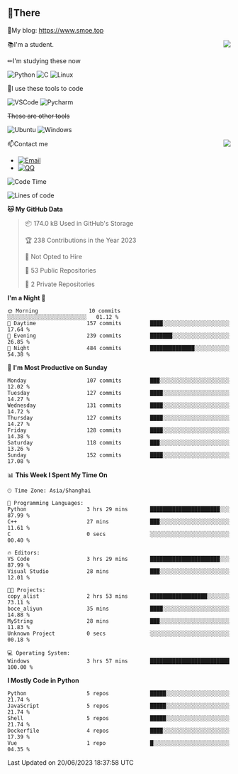 
## 👏There

📰My blog: https://www.smoe.top

<img align="right" src="https://github-readme-stats.vercel.app/api/top-langs/?username=AkashiCoin"/>


📚I'm a student.

✏I'm studying these now

![Python](https://img.shields.io/badge/-Python-blue?style=flat-square&logo=Python&logoColor=fff)
![C](https://img.shields.io/badge/-C-585858?style=flat-square&logo=C&logoColor=fff)
![Linux](https://img.shields.io/badge/-Linux-black?style=flat-square&logo=Linux&logoColor=fff)

🔨I use these tools to code

![VSCode](https://img.shields.io/badge/-VSCode-blue?style=flat-square&logo=visualstudiocode&logoColor=fff)
![Pycharm](https://img.shields.io/badge/-Pycharm-green?style=flat-square&logo=pycharm&logoColor=fff)

 ~~These are other tools~~

![Ubuntu](https://img.shields.io/badge/-Ubuntu-orange?style=flat-square&logo=Ubuntu&logoColor=fff)
![Windows](https://img.shields.io/badge/-Windows-blue?style=flat-square&logo=Windows&logoColor=fff)

<img align="right" src="https://github-readme-stats.vercel.app/api?username=AkashiCoin" />


📫Contact me

* [![Email](https://img.shields.io/badge/Email-l1040186796@gmail.com-1?style=social&logoColor=fff)](mailto:l1040186796@gmail.com)
* [![QQ](https://img.shields.io/badge/QQ-1040186796-1?style=social&logoColor=fff)](tencent://AddContact/?fromId=45&fromSubId=1&subcmd=all&uin=1040186796&website=www.oicqzone.com)

<!--START_SECTION:waka-->
![Code Time](http://img.shields.io/badge/Code%20Time-796%20hrs%2040%20mins-blue)

![Lines of code](https://img.shields.io/badge/From%20Hello%20World%20I%27ve%20Written-242.6%20thousand%20lines%20of%20code-blue)

**🐱 My GitHub Data** 

> 📦 174.0 kB Used in GitHub's Storage 
 > 
> 🏆 238 Contributions in the Year 2023
 > 
> 🚫 Not Opted to Hire
 > 
> 📜 53 Public Repositories 
 > 
> 🔑 2 Private Repositories 
 > 
**I'm a Night 🦉** 

```text
🌞 Morning                10 commits          ░░░░░░░░░░░░░░░░░░░░░░░░░   01.12 % 
🌆 Daytime                157 commits         ████░░░░░░░░░░░░░░░░░░░░░   17.64 % 
🌃 Evening                239 commits         ███████░░░░░░░░░░░░░░░░░░   26.85 % 
🌙 Night                  484 commits         ██████████████░░░░░░░░░░░   54.38 % 
```
📅 **I'm Most Productive on Sunday** 

```text
Monday                   107 commits         ███░░░░░░░░░░░░░░░░░░░░░░   12.02 % 
Tuesday                  127 commits         ████░░░░░░░░░░░░░░░░░░░░░   14.27 % 
Wednesday                131 commits         ████░░░░░░░░░░░░░░░░░░░░░   14.72 % 
Thursday                 127 commits         ████░░░░░░░░░░░░░░░░░░░░░   14.27 % 
Friday                   128 commits         ████░░░░░░░░░░░░░░░░░░░░░   14.38 % 
Saturday                 118 commits         ███░░░░░░░░░░░░░░░░░░░░░░   13.26 % 
Sunday                   152 commits         ████░░░░░░░░░░░░░░░░░░░░░   17.08 % 
```


📊 **This Week I Spent My Time On** 

```text
🕑︎ Time Zone: Asia/Shanghai

💬 Programming Languages: 
Python                   3 hrs 29 mins       ██████████████████████░░░   87.99 % 
C++                      27 mins             ███░░░░░░░░░░░░░░░░░░░░░░   11.61 % 
C                        0 secs              ░░░░░░░░░░░░░░░░░░░░░░░░░   00.40 % 

🔥 Editors: 
VS Code                  3 hrs 29 mins       ██████████████████████░░░   87.99 % 
Visual Studio            28 mins             ███░░░░░░░░░░░░░░░░░░░░░░   12.01 % 

🐱‍💻 Projects: 
copy_alist               2 hrs 53 mins       ██████████████████░░░░░░░   73.11 % 
boce_aliyun              35 mins             ████░░░░░░░░░░░░░░░░░░░░░   14.88 % 
MyString                 28 mins             ███░░░░░░░░░░░░░░░░░░░░░░   11.83 % 
Unknown Project          0 secs              ░░░░░░░░░░░░░░░░░░░░░░░░░   00.18 % 

💻 Operating System: 
Windows                  3 hrs 57 mins       █████████████████████████   100.00 % 
```

**I Mostly Code in Python** 

```text
Python                   5 repos             █████░░░░░░░░░░░░░░░░░░░░   21.74 % 
JavaScript               5 repos             █████░░░░░░░░░░░░░░░░░░░░   21.74 % 
Shell                    5 repos             █████░░░░░░░░░░░░░░░░░░░░   21.74 % 
Dockerfile               4 repos             ████░░░░░░░░░░░░░░░░░░░░░   17.39 % 
Vue                      1 repo              █░░░░░░░░░░░░░░░░░░░░░░░░   04.35 % 
```




 Last Updated on 20/06/2023 18:37:58 UTC
<!--END_SECTION:waka-->
